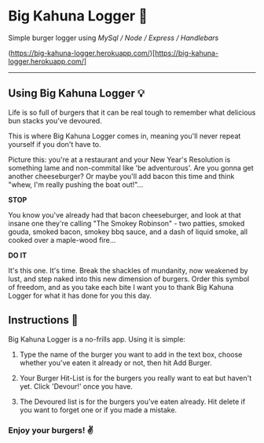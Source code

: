# Big Kahuna Logger :hamburger:
Simple burger logger using _MySql / Node / Express / Handlebars_

(https://big-kahuna-logger.herokuapp.com/)[https://big-kahuna-logger.herokuapp.com/]

***

## Using Big Kahuna Logger :bulb:

Life is so full of burgers that it can be real tough to remember what delicious bun stacks you've devoured.

This is where Big Kahuna Logger comes in, meaning you'll never repeat yourself if you don't have to.

Picture this: you're at a restaurant and your New Year's Resolution is something lame and non-commital like 'be adventurous'. Are you gonna get another cheeseburger? Or maybe you'll add bacon this time and think "whew, I'm really pushing the boat out!"...

__STOP__

You know you've already had that bacon cheeseburger, and look at that insane one they're calling "The Smokey Robinson" - two patties, smoked gouda, smoked bacon, smokey bbq sauce, and a dash of liquid smoke, all cooked over a maple-wood fire...

__DO IT__

It's this one. It's time. Break the shackles of mundanity, now weakened by lust, and step naked into this new dimension of burgers. Order this symbol of freedom, and as you take each bite I want you to thank Big Kahuna Logger for what it has done for you this day.

## Instructions :scroll:

Big Kahuna Logger is a no-frills app. Using it is simple:

1) Type the name of the burger you want to add in the text box, choose whether you've eaten it already or not, then hit Add Burger.

1) Your Burger Hit-List is for the burgers you really want to eat but haven't yet. Click 'Devour!' once you have.

1) The Devoured list is for the burgers you've eaten already. Hit delete if you want to forget one or if you made a mistake.

### Enjoy your burgers! :v:
